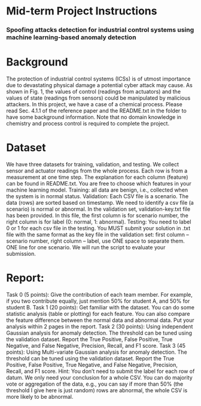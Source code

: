# Mid-term Project Instructions
### Spoofing attacks detection for industrial control systems using machine learning-based anomaly detection

# Background

The protection of industrial control systems (ICSs) is of utmost importance due to devastating physical damage a potential cyber attack may cause. As shown in Fig. 1, the values of control (readings from actuators) and the values of state (readings from sensors) could be manipulated by malicious attackers. In this project, we have a case of a chemical process. Please read Sec. 4.1.1 of the reference paper and the README.txt in the folder to have some background information. Note that no domain knowledge in chemistry and process control is required to complete the project.
 
# Dataset
We have three datasets for training, validation, and testing. We collect sensor and actuator readings from the whole process. Each row is from a measurement at one time step. The explanation for each column (feature) can be found in README.txt. You are free to choose which features in your machine learning model.
Training: all data are benign, i.e., collected when the system is in normal status.
Validation: Each CSV file is a scenario. The data (rows) are sorted based on timestamp. We need to identify a csv file (a scenario) is normal or abnormal. In the validation set, validation-key.txt file has been provided. In this file, the first column is for scenario number, the right column is for label (0: normal, 1: abnormal).
Testing: You need to label 0 or 1 for each csv file in the testing. You MUST submit your solution in .txt file with the same format as the key file in the validation set: first column – scenario number, right column – label, use ONE space to separate them. ONE line for one scenario. We will run the script to evaluate your submission.
# Report:

Task 0 (5 points): Give the contribution of each team member. For example, if you two contribute equally, just mention 50% for student A, and 50% for student B.
Task 1 (20 points): Get familiar with the dataset. You can do some statistic analysis (table or plotting) for each feature. You can also compare the feature difference between the normal data and abnormal data. Put your analysis within 2 pages in the report.
Task 2 (30 points): Using independent Gaussian analysis for anomaly detection. The threshold can be tuned using the validation dataset. Report the True Positive, False Positive, True Negative, and False Negative, Precision, Recall, and F1 score.
Task 3 (45 points): Using Multi-variate Gaussian analysis for anomaly detection. The threshold can be tuned using the validation dataset. Report the True Positive, False Positive, True Negative, and False Negative, Precision, Recall, and F1 score.
Hint: You don’t need to submit the label for each row of datum. We only need your conclusion for a whole CSV. You can do majority vote or aggregation of the data, e.g., you can say if more than 50% (the threshold I give here is just random) rows are abnormal, the whole CSV is more likely to be abnormal.
